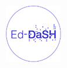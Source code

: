 <p> 
  <a href="https://github.com/carpentries-incubator/fair-bio-practice"> <img src="../fig/Ed_DaSH_white_circle.png" alt="Ed_DaSH" width="150"/>
  </a>
</p>
